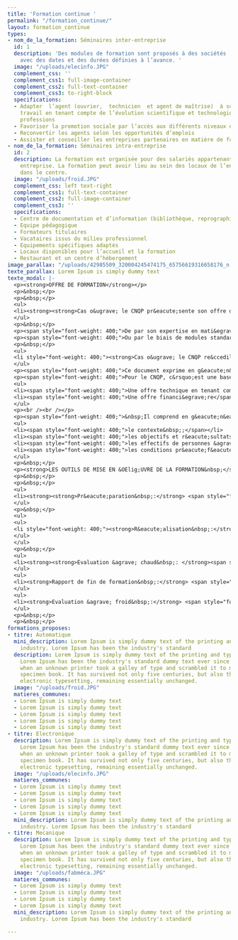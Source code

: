 ```yaml
---
title: 'Formation continue '
permalink: "/formation_continue/"
layout: formation_continue
types:
- nom_de_la_formation: Séminaires inter-entreprise
  id: 1
  description: 'Des modules de formation sont proposés à des sociétés  et des particuliers,
    avec des dates et des durées définies à l’avance. '
  image: "/uploads/elecinfo.JPG"
  complement_css: ''
  complement_css1: full-image-container
  complement_css2: full-text-container
  complement_css3: to-right-block
  specifications:
  - Adapter  l’agent (ouvrier,  technicien  et agent de maîtrise)  à son poste  de
    travail en tenant compte de l’évolution scientifique et technologique dans les
    professions
  - Favoriser la promotion sociale par l’accès aux différents niveaux de qualification
  - Reconvertir les agents selon les opportunités d’emplois
  - Assister et conseiller les entreprises partenaires en matière de formation
- nom_de_la_formation: Séminaires intra-entreprise
  id: 2
  description: La formation est organisée pour des salariés appartenant à une même
    entreprise. La formation peut avoir lieu au sein des locaux de l’entreprise ou
    dans le centre.
  image: "/uploads/froid.JPG"
  complement_css: left text-right
  complement_css1: full-text-container
  complement_css2: full-image-container
  complement_css3: ''
  specifications:
  - Centre de documentation et d’information (bibliothèque, reprographie, internet)
  - Equipe pédagogique
  - Formateurs titulaires
  - Vacataires issus du milieu professionnel
  - Equipements spécifiques adaptés
  - Locaux disponibles pour l’accueil et la formation
  - Restaurant et un centre d’hébergement
image_parallax: "/uploads/42985509_320004245474175_65756619316658176_n.jpg"
texte_parallax: Lorem Ipsum is simply dummy text
texte_modal: |-
  <p><strong>OFFRE DE FORMATION</strong></p>
  <p>&nbsp;</p>
  <p>&nbsp;</p>
  <ul>
  <li><strong><strong>Cas o&ugrave; le CNQP pr&eacute;sente son offre de formation</strong></strong></li>
  </ul>
  <p>&nbsp;</p>
  <p><span style="font-weight: 400;">De par son expertise en mati&egrave;re de conseil en formation, la Direction des Prestations de Service effectue des actions de prospections au niveau des entreprises partenaires et des tiers, afin d&rsquo;&eacute;valuer leur besoin en formation.</span></p>
  <p><span style="font-weight: 400;">Ou par le biais de modules standard &agrave; la carte, la direction peut organiser des formations inter-entreprises avec des dur&eacute;es et des dates cal&eacute;es &agrave; l&rsquo;avance.</span></p>
  <p>&nbsp;</p>
  <ul>
  <li style="font-weight: 400;"><strong>Cas o&ugrave; le CNQP re&ccedil;oit le cahier des charges de l&rsquo;entreprise</strong></li>
  </ul>
  <p><span style="font-weight: 400;">Ce document exprime en g&eacute;n&eacute;ral les besoins de formation et leurs conditions pr&eacute;f&eacute;rentielles de r&eacute;alisation en tenant compte des contraintes et astreintes de l&rsquo;entreprise.</span></p>
  <p><span style="font-weight: 400;">Pour le CNQP, c&rsquo;est une base contractuelle pour proposer :</span></p>
  <ul>
  <li><span style="font-weight: 400;">Une offre technique en tenant compte des t&acirc;ches au quotidien effectu&eacute;es par le personnel &agrave; former&nbsp;;</span></li>
  <li><span style="font-weight: 400;">Une offre financi&egrave;re</span></li>
  </ul>
  <p><br /><br /></p>
  <p><span style="font-weight: 400;">&nbsp;Il comprend en g&eacute;n&eacute;ral :</span></p>
  <ul>
  <li><span style="font-weight: 400;">le contexte&nbsp;;</span></li>
  <li><span style="font-weight: 400;">les objectifs et r&eacute;sultats attendus de la formation&nbsp;;</span></li>
  <li><span style="font-weight: 400;">les effectifs de personnes &agrave; former et leur profil&nbsp;;</span></li>
  <li><span style="font-weight: 400;">les conditions pr&eacute;f&eacute;rentielles de r&eacute;alisation.</span></li>
  </ul>
  <p>&nbsp;</p>
  <p><strong>LES OUTILS DE MISE EN &OElig;UVRE DE LA FORMATION&nbsp;</strong></p>
  <p>&nbsp;</p>
  <p>&nbsp;</p>
  <ul>
  <li><strong><strong>Pr&eacute;paration&nbsp;:</strong> <span style="font-weight: 400;">la fiche d&rsquo;analyse initiale (voir annexe)</span></strong></li>
  </ul>
  <p>&nbsp;</p>
  <ul>
  <ul>
  <li style="font-weight: 400;"><strong>R&eacute;alisation&nbsp;:</strong> <span style="font-weight: 400;">la feuille de pr&eacute;sence, le tableau synoptique (voir annexe)</span></li>
  </ul>
  </ul>
  <p>&nbsp;</p>
  <ul>
  <li><strong><strong>Evaluation &agrave; chaud&nbsp;: </strong><span style="font-weight: 400;">la feuille d&rsquo;&eacute;valuation des stagiaires, la feuille de satisfaction par rapport &agrave; la formation (voir annexe)</span></strong></li>
  </ul>
  <ul>
  <li><strong>Rapport de fin de formation&nbsp;:</strong> <span style="font-weight: 400;">le canevas de rapport de formation</span></li>
  </ul>
  <ul>
  <li><strong>Evaluation &agrave; froid&nbsp;:</strong> <span style="font-weight: 400;">il est caract&eacute;ris&eacute; par une &eacute;valuation faite par une &eacute;quipe du CNQP en collaboration avec l&rsquo;encadrement technique du form&eacute; en situation r&eacute;elle de travail apr&egrave;s une p&eacute;riode d&eacute;finie d&rsquo;un commun accord avec l&rsquo;entreprise.</span></li>
  </ul>
  <p>&nbsp;</p>
  <p>&nbsp;</p>
formations_proposes:
- titre: Automatique
  mini_description: Lorem Ipsum is simply dummy text of the printing and typesetting
    industry. Lorem Ipsum has been the industry's standard
  description: Lorem Ipsum is simply dummy text of the printing and typesetting industry.
    Lorem Ipsum has been the industry's standard dummy text ever since the 1500s,
    when an unknown printer took a galley of type and scrambled it to make a type
    specimen book. It has survived not only five centuries, but also the leap into
    electronic typesetting, remaining essentially unchanged.
  image: "/uploads/froid.JPG"
  matieres_communes:
  - Lorem Ipsum is simply dummy text
  - Lorem Ipsum is simply dummy text
  - Lorem Ipsum is simply dummy text
  - Lorem Ipsum is simply dummy text
  - Lorem Ipsum is simply dummy text
- titre: Electronique
  description: Lorem Ipsum is simply dummy text of the printing and typesetting industry.
    Lorem Ipsum has been the industry's standard dummy text ever since the 1500s,
    when an unknown printer took a galley of type and scrambled it to make a type
    specimen book. It has survived not only five centuries, but also the leap into
    electronic typesetting, remaining essentially unchanged.
  image: "/uploads/elecinfo.JPG"
  matieres_communes:
  - Lorem Ipsum is simply dummy text
  - Lorem Ipsum is simply dummy text
  - Lorem Ipsum is simply dummy text
  - Lorem Ipsum is simply dummy text
  - Lorem Ipsum is simply dummy text
  mini_description: Lorem Ipsum is simply dummy text of the printing and typesetting
    industry. Lorem Ipsum has been the industry's standard
- titre: Mecanique
  description: Lorem Ipsum is simply dummy text of the printing and typesetting industry.
    Lorem Ipsum has been the industry's standard dummy text ever since the 1500s,
    when an unknown printer took a galley of type and scrambled it to make a type
    specimen book. It has survived not only five centuries, but also the leap into
    electronic typesetting, remaining essentially unchanged.
  image: "/uploads/fabméca.JPG"
  matieres_communes:
  - Lorem Ipsum is simply dummy text
  - Lorem Ipsum is simply dummy text
  - Lorem Ipsum is simply dummy text
  - Lorem Ipsum is simply dummy text
  mini_description: Lorem Ipsum is simply dummy text of the printing and typesetting
    industry. Lorem Ipsum has been the industry's standard

---
```

